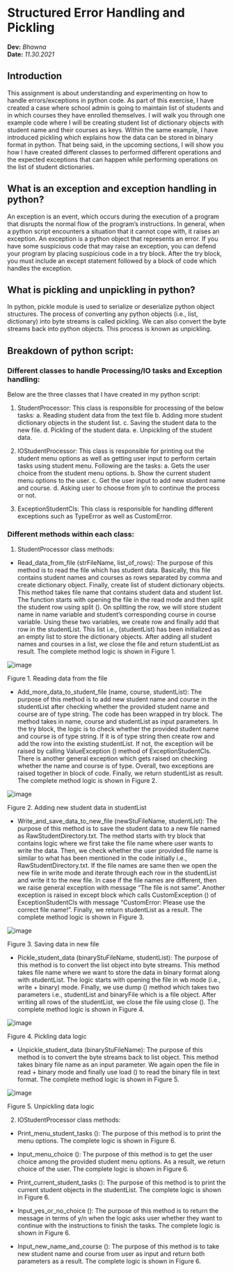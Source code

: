 # Structured Error Handling and Pickling
**Dev:** *Bhawna*  
**Date:** *11.30.2021*

## Introduction
This assignment is about understanding and experimenting on how to handle errors/exceptions in python code. As part of this exercise, I have created a case where school admin is going to maintain list of students and in which courses they have enrolled themselves. I will walk you through one example code where I will be creating student list of dictionary objects with student name and their courses as keys. Within the same example, I have introduced pickling which explains how the data can be stored in binary format in python. That being said, in the upcoming sections, I will show you how I have created different classes to performed different operations and the expected exceptions that can happen while performing operations on the list of student dictionaries. 

## What is an exception and exception handling in python?
An exception is an event, which occurs during the execution of a program that disrupts the normal flow of the program’s instructions. In general, when a python script encounters a situation that it cannot cope with, it raises an exception. An exception is a python object that represents an error. If you have some suspicious code that may raise an exception, you can defend your program by placing suspicious code in a try block. After the try block, you must include an except statement followed by a block of code which handles the exception.

## What is pickling and unpickling in python?
In python, pickle module is used to serialize or deserialize python object structures. The process of converting any python objects (i.e., list, dictionary) into byte streams is called pickling. We can also convert the byte streams back into python objects. This process is known as unpickling.

## Breakdown of python script:

### Different classes to handle Processing/IO tasks and Exception handling:
Below are the three classes that I have created in my python script:

1.	StudentProcessor:
This class is responsible for processing of the below tasks:
a.	Reading student data from the text file
b.	Adding more student dictionary objects in the student list.
c.	Saving the student data to the new file.
d.	Pickling of the student data.
e.	Unpickling of the student data.

2.	IOStudentProcessor: 
This class is responsible for printing out the student menu options as well as getting user input to perform certain tasks using student menu. Following are the tasks:
a.	Gets the user choice from the student menu options.
b.	Show the current student menu options to the user.
c.	Get the user input to add new student name and course.
d.	Asking user to choose from y/n to continue the process or not.

3.	ExceptionStudentCls: 
This class is responsible for handling different exceptions such as TypeError as well as CustomError.

### Different methods within each class:
1.	StudentProcessor class methods:

- Read_data_from_file (strFileName, list_of_rows): The purpose of this method is to read the file which has student data. Basically, this file contains student names and courses as rows separated by comma and create dictionary object. Finally, create list of student dictionary objects. This method takes file name that contains student data and student list. The function starts with opening the file in the read mode and then split the student row using split (). On splitting the row, we will store student name in name variable and student’s corresponding course in course variable. Using these two variables, we create row and finally add that row in the studentList. This list i.e., (studentList) has been initialized as an empty list to store the dictionary objects. After adding all student names and courses in a list, we close the file and return studentList as result. The complete method logic is shown in Figure 1.

![image](https://user-images.githubusercontent.com/94503382/144196642-af26d152-c438-4c6d-9902-95e3d23f7fe5.png)

Figure 1. Reading data from the file

- Add_more_data_to_student_file (name, course, studentList): The purpose of this method is to add new student name and course in the studentList after checking whether the provided student name and course are of type string. The code has been wrapped in try block. The method takes in name, course and studentList as input parameters. In the try block, the logic is to check whether the provided student name and course is of type string. If it is of type string then create row and add the row into the existing studentList. If not, the exception will be raised by calling ValueException () method of ExceptionStudentCls. There is another general exception which gets raised on checking whether the name and course is of type. Overall, two exceptions are raised together in block of code. Finally, we return studentList as result. The complete method logic is shown in Figure 2.

![image](https://user-images.githubusercontent.com/94503382/144196090-1c56fb8e-6ec5-4fbd-8af5-1fc0fe0617dd.png)

Figure 2. Adding new student data in studentList

- Write_and_save_data_to_new_file (newStuFileName, studentList): The purpose of this method is to save the student data to a new file named as RawStudentDirectory.txt. The method starts with try block that contains logic where we first take the file name where user wants to write the data. Then, we check whether the user provided file name is similar to what has been mentioned in the code initially i.e., RawStudentDirectory.txt. If the file names are same then we open the new file in write mode and iterate through each row in the studentList and write it to the new file. In case if the file names are different, then we raise general exception with message “The file is not same”. Another exception is raised in except block which calls CustomException () of ExceptionStudentCls with message “CustomError: Please use the correct file name!”. Finally, we return studentList as a result. The complete method logic is shown in Figure 3.

![image](https://user-images.githubusercontent.com/94503382/144196517-6aeff7f9-b471-45a3-9013-cf348613f4a0.png)

Figure 3. Saving data in new file

- Pickle_student_data (binaryStuFileName, studentList): The purpose of this method is to convert the list object into byte streams. This method takes file name where we want to store the data in binary format along with studentList. The logic starts with opening the file in wb mode (i.e., write + binary) mode. Finally, we use dump () method which takes two parameters i.e., studentList and binaryFile which is a file object. After writing all rows of the studentList, we close the file using close (). The complete method logic is shown in Figure 4.

![image](https://user-images.githubusercontent.com/94503382/144196679-12b1f3aa-0f81-42a1-ba7c-c2aa313506a8.png)

Figure 4. Pickling data logic

- Unpickle_student_data (binaryStuFileName): The purpose of this method is to convert the byte streams back to list object. This method takes binary file name as an input parameter. We again open the file in read + binary mode and finally use load () to read the binary file in text format. The complete method logic is shown in Figure 5.

![image](https://user-images.githubusercontent.com/94503382/144196806-fd5a038c-7680-4656-929c-eebad9754dc1.png)

Figure 5. Unpickling data logic

2. IOStudentProcessor class methods:

- Print_menu_student_tasks (): The purpose of this method is to print the menu options. The complete logic is shown in Figure 6.

- Input_menu_choice (): The purpose of this method is to get the user choice among the provided student menu options. As a result, we return choice of the user. The complete logic is shown in Figure 6.

- Print_current_student_tasks (): The purpose of this method is to print the current student objects in the studentList.  The complete logic is shown in Figure 6.

- Input_yes_or_no_choice (): The purpose of this method is to return the message in terms of y/n when the logic asks user whether they want to continue with the instructions to finish the tasks. The complete logic is shown in Figure 6.

- Input_new_name_and_course (): The purpose of this method is to take new student name and course from user as input and return both parameters as a result. The complete logic is shown in Figure 6.

